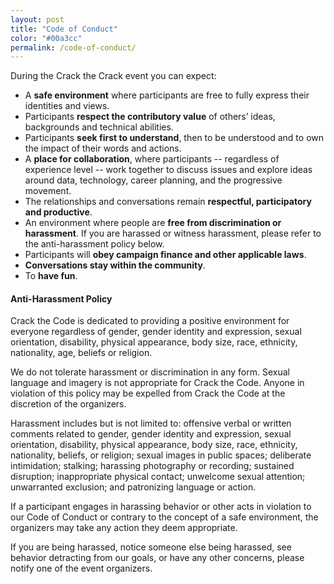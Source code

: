 ```yaml
---
layout: post
title: "Code of Conduct"
color: "#00a3cc"
permalink: /code-of-conduct/
---
```


During the Crack the Crack event you can expect:

* A **safe environment** where participants are free to fully express their identities and views.
* Participants **respect the contributory value** of others’ ideas, backgrounds and technical abilities.
* Participants **seek first to understand**, then to be understood and to own the impact of their words and actions.
* A **place for collaboration**, where participants -- regardless of experience level -- work together to discuss issues and explore ideas around data, technology, career planning, and the progressive movement.
* The relationships and conversations remain **respectful, participatory and productive**. 
* An environment where people are **free from discrimination or harassment**. If you are harassed or witness harassment, please refer to the anti-harassment policy below.
* Participants will **obey campaign finance and other applicable laws**. 
* **Conversations stay within the community**.
* To **have fun**.

#### Anti-Harassment Policy

Crack the Code is dedicated to providing a positive environment for everyone regardless of gender, gender identity and expression, sexual orientation, disability, physical appearance, body size, race, ethnicity, nationality, age, beliefs or religion.

We do not tolerate harassment or discrimination in any form. Sexual language and imagery is not appropriate for Crack the Code. Anyone in violation of this policy may be expelled from Crack the Code at the discretion of the organizers.

Harassment includes but is not limited to: offensive verbal or written comments related to gender, gender identity and expression, sexual orientation, disability, physical appearance, body size, race, ethnicity, nationality, beliefs, or religion; sexual images in public spaces; deliberate intimidation; stalking; harassing photography or recording; sustained disruption; inappropriate physical contact; unwelcome sexual attention; unwarranted exclusion; and patronizing language or action.

If a participant engages in harassing behavior or other acts in violation to our Code of Conduct or contrary to the concept of a safe environment, the organizers may take any action they deem appropriate.

If you are being harassed, notice someone else being harassed, see behavior  detracting from our goals, or have any other concerns, please notify one of the event organizers.





